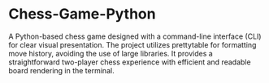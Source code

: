 # Chess-Game-Python
A Python-based chess game designed with a command-line interface (CLI) for clear visual presentation. The project utilizes prettytable for formatting move history, avoiding the use of large libraries. It provides a straightforward two-player chess experience with efficient and readable board rendering in the terminal.
